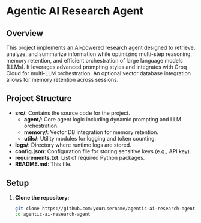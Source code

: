 # Agentic AI Research Agent

## Overview

This project implements an AI-powered research agent designed to retrieve, analyze, and summarize information while optimizing multi-step reasoning, memory retention, and efficient orchestration of large language models (LLMs). It leverages advanced prompting styles and integrates with Groq Cloud for multi-LLM orchestration. An optional vector database integration allows for memory retention across sessions.

## Project Structure

- **src/**: Contains the source code for the project.
  - **agent/**: Core agent logic including dynamic prompting and LLM orchestration.
  - **memory/**: Vector DB integration for memory retention.
  - **utils/**: Utility modules for logging and token counting.
- **logs/**: Directory where runtime logs are stored.
- **config.json**: Configuration file for storing sensitive keys (e.g., API key).
- **requirements.txt**: List of required Python packages.
- **README.md**: This file.

## Setup

1. **Clone the repository:**

   ```bash
   git clone https://github.com/yourusername/agentic-ai-research-agent.git
   cd agentic-ai-research-agent
